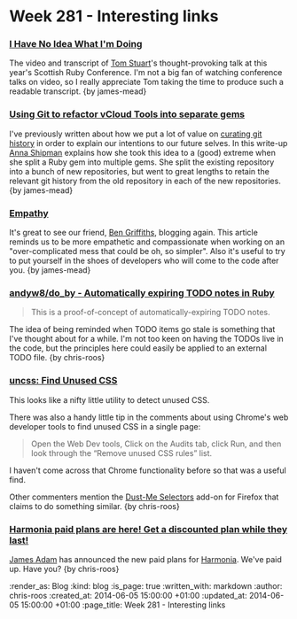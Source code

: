 Week 281 - Interesting links
============================

### [I Have No Idea What I'm Doing](http://codon.com/i-have-no-idea-what-im-doing)

The video and transcript of [Tom Stuart](https://twitter.com/tomstuart)'s thought-provoking talk at this year's Scottish Ruby Conference. I'm not a big fan of watching conference talks on video, so I really appreciate Tom taking the time to produce such a readable transcript. {by james-mead}


### [Using Git to refactor vCloud Tools into separate gems](https://gdstechnology.blog.gov.uk/2014/06/04/using-git-to-refactor-vcloud-tools-into-separate-gems/)

I've previously written about how we put a lot of value on [curating git history](/week-249-links#deliberate-githttprakeroutescomblogdeliberate-git) in order to explain our intentions to our future selves. In this write-up [Anna Shipman](https://twitter.com/annashipman) explains how she took this idea to a (good) extreme when she split a Ruby gem into multiple gems. She split the existing repository into a bunch of new repositories, but went to great lengths to retain the relevant git history from the old repository in each of the new repositories. {by james-mead}


### [Empathy](http://techbelly.ghost.io/empathy/)

It's great to see our friend, [Ben Griffiths](https://twitter.com/beng), blogging again. This article reminds us to be more empathetic and compassionate when working on an "over-complicated mess that could be oh, so simpler". Also it's useful to try to put yourself in the shoes of developers who will come to the code after you. {by james-mead}


### [andyw8/do_by - Automatically expiring TODO notes in Ruby](https://github.com/andyw8/do_by)

> This is a proof-of-concept of automatically-expiring TODO notes.

The idea of being reminded when TODO items go stale is something that I've thought about for a while. I'm not too keen on having the TODOs live in the code, but the principles here could easily be applied to an external TODO file. {by chris-roos}


### [uncss: Find Unused CSS](http://davidwalsh.name/uncss)

This looks like a nifty little utility to detect unused CSS.

There was also a handy little tip in the comments about using Chrome's web developer tools to find unused CSS in a single page:

> Open the Web Dev tools, Click on the Audits tab, click Run, and then look through the “Remove unused CSS rules” list.

I haven't come across that Chrome functionality before so that was a useful find.

Other commenters mention the [Dust-Me Selectors](https://addons.mozilla.org/en-US/firefox/addon/dust-me-selectors/) add-on for Firefox that claims to do something similar. {by chris-roos}


### [Harmonia paid plans are here! Get a discounted plan while they last!](http://harmonia.io/blog/harmonia-paid-plans-are-here/)

[James Adam](https://twitter.com/lazyatom) has announced the new paid plans for [Harmonia](https://harmonia.io/). We've paid up. Have you? {by chris-roos}


:render_as: Blog
:kind: blog
:is_page: true
:written_with: markdown
:author: chris-roos
:created_at: 2014-06-05 15:00:00 +01:00
:updated_at: 2014-06-05 15:00:00 +01:00
:page_title: Week 281 - Interesting links
